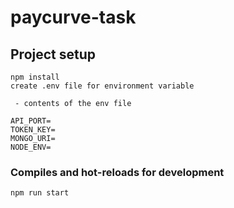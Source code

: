 # paycurve-task

## Project setup
```
npm install
create .env file for environment variable 
 
 - contents of the env file

API_PORT=
TOKEN_KEY=
MONGO_URI=
NODE_ENV=
```
### Compiles and hot-reloads for development
```
npm run start
```
